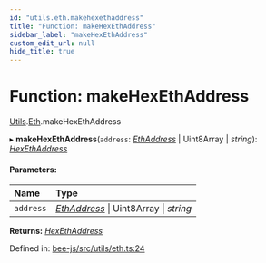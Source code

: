 ```yaml
---
id: "utils.eth.makehexethaddress"
title: "Function: makeHexEthAddress"
sidebar_label: "makeHexEthAddress"
custom_edit_url: null
hide_title: true
---
```


# Function: makeHexEthAddress

[Utils](../modules/utils.md).[Eth](../modules/utils.eth.md).makeHexEthAddress

▸ **makeHexEthAddress**(`address`: [*EthAddress*](../types/utils.eth.ethaddress.md) \| Uint8Array \| *string*): [*HexEthAddress*](../types/utils.eth.hexethaddress.md)

#### Parameters:

Name | Type |
:------ | :------ |
`address` | [*EthAddress*](../types/utils.eth.ethaddress.md) \| Uint8Array \| *string* |

**Returns:** [*HexEthAddress*](../types/utils.eth.hexethaddress.md)

Defined in: [bee-js/src/utils/eth.ts:24](https://github.com/ethersphere/bee-js/blob/ce4d3fa/src/utils/eth.ts#L24)
